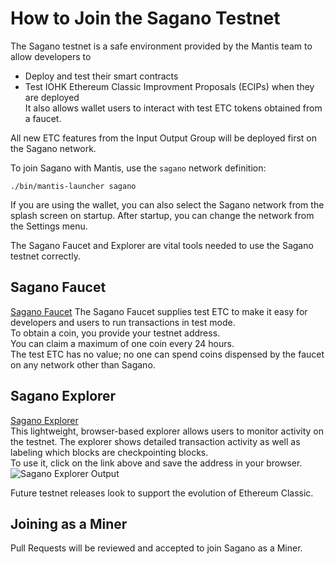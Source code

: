 # How to Join the Sagano Testnet

The Sagano testnet is a safe environment provided by the Mantis team to allow developers to  
 - Deploy and test their smart contracts
 - Test IOHK Ethereum Classic Improvment Proposals (ECIPs) when they are deployed  
 It also allows wallet users to interact with test ETC tokens obtained from a faucet.  

 All new ETC features from the Input Output Group will be deployed first on the Sagano network.

To join Sagano with Mantis, use the `sagano` network definition:

```
./bin/mantis-launcher sagano
```
If you are using the wallet, you can also select the Sagano network from the splash screen on startup. After startup, you can change the network from the Settings menu.  

The Sagano Faucet and Explorer are vital tools needed to use the Sagano testnet correctly.

## Sagano Faucet

[Sagano Faucet](https://mantis-testnet-faucet-web.mantis.ws/) 
The Sagano Faucet supplies test ETC to make it easy for developers and users to run transactions in test mode.  
To obtain a coin, you provide your testnet address.   
You can claim a maximum of one coin every 24 hours.  
The test ETC has no value; no one can spend coins dispensed by the faucet on any network other than Sagano.  

## Sagano Explorer

[Sagano Explorer](https://mantis-testnet-explorer.mantis.ws/)  
This lightweight, browser-based explorer allows users to monitor activity on the testnet. The explorer shows detailed transaction activity as well as labeling which blocks are checkpointing blocks.  
To use it, click on the link above and save the address in your browser.
![Sagano Explorer Output](../images/13-sagano-explorer.png)

Future testnet releases look to support the evolution of  Ethereum Classic.
## Joining as a Miner

Pull Requests will be reviewed and accepted to join Sagano as a Miner.
